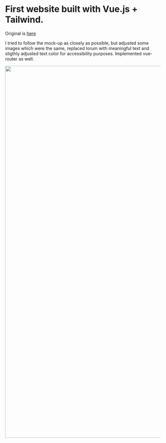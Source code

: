 # First website built with Vue.js + Tailwind.

Original is <a href="https://www.figma.com/file/OfeVmBzq7TJrXvHFxmqpvb/Dananz---Interior-Design-Website-UI-KIT-(Community)-(Copy)?type=design&node-id=1-540&mode=design">here</a>

I tried to follow the mock-up as closely as possible, but adjusted some images which were the same, replaced lorum with meaningful text and sligthly adjusted text color for accessibility purposes. Implemented vue-router as well.


<div align="center">
  <img src="https://ik.imagekit.io/irinavn2011/RealEstate.jpg?updatedAt=1687333283510" width="1200" height="auto"/>
</div>
